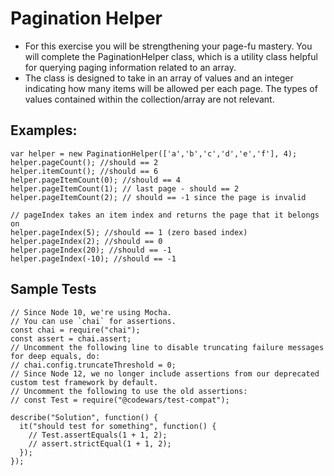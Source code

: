 # Pagination Helper

- For this exercise you will be strengthening your page-fu mastery. You will complete the PaginationHelper class, which is a utility class helpful for querying paging information related to an array.
- The class is designed to take in an array of values and an integer indicating how many items will be allowed per each page. The types of values contained within the collection/array are not relevant.

## Examples:

```
var helper = new PaginationHelper(['a','b','c','d','e','f'], 4);
helper.pageCount(); //should == 2
helper.itemCount(); //should == 6
helper.pageItemCount(0); //should == 4
helper.pageItemCount(1); // last page - should == 2
helper.pageItemCount(2); // should == -1 since the page is invalid

// pageIndex takes an item index and returns the page that it belongs on
helper.pageIndex(5); //should == 1 (zero based index)
helper.pageIndex(2); //should == 0
helper.pageIndex(20); //should == -1
helper.pageIndex(-10); //should == -1

```

## Sample Tests

```
// Since Node 10, we're using Mocha.
// You can use `chai` for assertions.
const chai = require("chai");
const assert = chai.assert;
// Uncomment the following line to disable truncating failure messages for deep equals, do:
// chai.config.truncateThreshold = 0;
// Since Node 12, we no longer include assertions from our deprecated custom test framework by default.
// Uncomment the following to use the old assertions:
// const Test = require("@codewars/test-compat");

describe("Solution", function() {
  it("should test for something", function() {
    // Test.assertEquals(1 + 1, 2);
    // assert.strictEqual(1 + 1, 2);
  });
});
```
